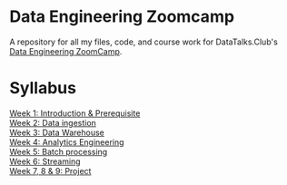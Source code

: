 # Data Engineering Zoomcamp
A repository for all my files, code, and course work for DataTalks.Club's [Data Engineering ZoomCamp](https://github.com/DataTalksClub/data-engineering-zoomcamp).

# Syllabus
<a href="https://github.com/DataTalksClub/data-engineering-zoomcamp/blob/main/README.md#week-1-introduction--prerequisites">Week 1: Introduction & Prerequisite</a><br>
<a href="https://github.com/DataTalksClub/data-engineering-zoomcamp/blob/main/README.md#week-2-data-ingestion">Week 2: Data ingestion</a><br>
<a href="https://github.com/DataTalksClub/data-engineering-zoomcamp/blob/main/README.md#week-3-data-warehouse">Week 3: Data Warehouse</a><br>
<a href="https://github.com/DataTalksClub/data-engineering-zoomcamp/blob/main/README.md#week-4-analytics-engineering">Week 4: Analytics Engineering</a><br>
<a href="https://github.com/DataTalksClub/data-engineering-zoomcamp/blob/main/README.md#week-5-batch-processing">Week 5: Batch processing</a><br>
<a href="https://github.com/DataTalksClub/data-engineering-zoomcamp/blob/main/README.md#week-6-streaming">Week 6: Streaming</a><br>
<a href="https://github.com/DataTalksClub/data-engineering-zoomcamp/blob/main/README.md#week-7-8--9-project">Week 7, 8 & 9: Project</a><br>
